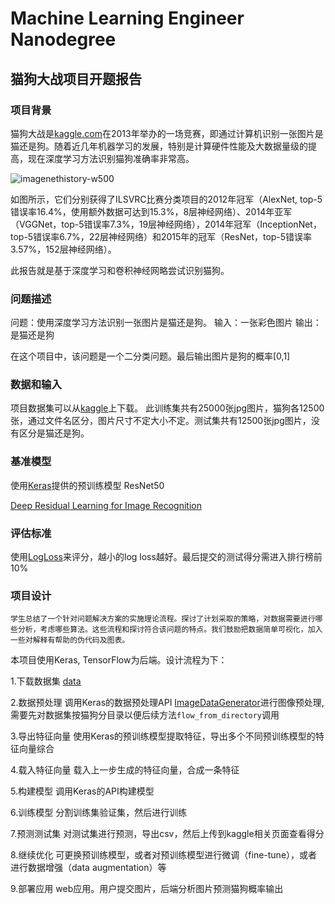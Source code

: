 # Machine Learning Engineer Nanodegree
## 猫狗大战项目开题报告

### 项目背景
猫狗大战是[kaggle.com](https://www.kaggle.com/c/dogs-vs-cats-redux-kernels-edition)在2013年举办的一场竞赛，即通过计算机识别一张图片是猫还是狗。随着近几年机器学习的发展，特别是计算硬件性能及大数据量级的提高，现在深度学习方法识别猫狗准确率非常高。

![imagenethistory-w500](media/15198002913280/imagenethistory.png)


如图所示，它们分别获得了ILSVRC比赛分类项目的2012年冠军（AlexNet, top-5错误率16.4%，使用额外数据可达到15.3%，8层神经网络）、2014年亚军（VGGNet，top-5错误率7.3%，19层神经网络），2014年冠军（InceptionNet，top-5错误率6.7%，22层神经网络）和2015年的冠军（ResNet，top-5错误率3.57%，152层神经网络）。

此报告就是基于深度学习和卷积神经网略尝试识别猫狗。

### 问题描述
问题：使用深度学习方法识别一张图片是猫还是狗。
输入：一张彩色图片
输出：是猫还是狗

在这个项目中，该问题是一个二分类问题。最后输出图片是狗的概率[0,1]
### 数据和输入
项目数据集可以从[kaggle](https://www.kaggle.com/c/dogs-vs-cats-redux-kernels-edition/data)上下载。
此训练集共有25000张jpg图片，猫狗各12500张，通过文件名区分，图片尺寸不定大小不定。测试集共有12500张jpg图片，没有区分是猫还是狗。



### 基准模型

使用[Keras](https://keras.io/zh/)提供的预训练模型 ResNet50

[Deep Residual Learning for Image Recognition](https://arxiv.org/abs/1512.03385)

### 评估标准
使用[LogLoss](https://www.kaggle.com/c/dogs-vs-cats-redux-kernels-edition#evaluation)来评分，越小的log loss越好。最后提交的测试得分需进入排行榜前10%

### 项目设计
`学生总结了一个针对问题解决方案的实施理论流程。探讨了计划采取的策略，对数据需要进行哪些分析，考虑哪些算法。这些流程和探讨符合该问题的特点。我们鼓励把数据简单可视化，加入一些对解释有帮助的伪代码及图表。`

本项目使用Keras, TensorFlow为后端。设计流程为下：

1.下载数据集 [data](https://www.kaggle.com/c/dogs-vs-cats-redux-kernels-edition/data)

2.数据预处理
调用Keras的数据预处理API [ImageDataGenerator](https://keras.io/zh/preprocessing/image/)进行图像预处理,需要先对数据集按猫狗分目录以便后续方法`flow_from_directory`调用

3.导出特征向量
使用Keras的预训练模型提取特征，导出多个不同预训练模型的特征向量综合

4.载入特征向量
载入上一步生成的特征向量，合成一条特征

5.构建模型
调用Keras的API构建模型

6.训练模型
分割训练集验证集，然后进行训练

7.预测测试集
对测试集进行预测，导出csv，然后上传到kaggle相关页面查看得分

8.继续优化
可更换预训练模型，或者对预训练模型进行微调（fine-tune），或者进行数据增强（data augmentation）等

9.部署应用
web应用。用户提交图片，后端分析图片预测猫狗概率输出




